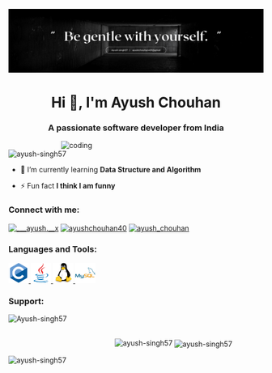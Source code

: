 ![logo](https://github.com/Ayush-singh57/Ayush-singh57/blob/main/Black%20and%20White%20Simple%20Motivational%20Quote%20LinkedIn%20Banner.png)
<h1 align="center">Hi 👋, I'm Ayush Chouhan</h1>
<h3 align="center">A passionate software developer from India</h3>
<img align="right" alt="coding" width="400"
        src="https://camo.githubusercontent.com/4d9f5ecceb711eec6e2018f38a5677dc657c9738d4a65ba3b928c41c0a45b439/68747470733a2f2f6d69726f2e6d656469756d2e636f6d2f6d61782f313336302f302a37513379765349765f7430696f4a2d5a2e676966">
        <p align="left"> <img
        src="https://komarev.com/ghpvc/?username=ayush-singh57&label=Profile%20views&color=0e75b6&style=flat"
        alt="ayush-singh57" /> </p>

- 🌱 I’m currently learning **Data Structure and Algorithm**

- ⚡ Fun fact **I think I am funny**

<h3 align="left">Connect with me:</h3>
<p align="left">
        <a href="https://instagram.com/___ayush.__x" target="blank"><img align="center"
                        src="https://raw.githubusercontent.com/rahuldkjain/github-profile-readme-generator/master/src/images/icons/Social/instagram.svg"
                        alt="___ayush.__x" height="30" width="40" /></a>
        <a href="https://www.codechef.com/users/ayushchouhan40" target="blank"><img align="center"
                        src="https://cdn.jsdelivr.net/npm/simple-icons@3.1.0/icons/codechef.svg" alt="ayushchouhan40"
                        height="30" width="40" /></a>
        <a href="https://www.leetcode.com/ayush_chouhan" target="blank"><img align="center"
                        src="https://raw.githubusercontent.com/rahuldkjain/github-profile-readme-generator/master/src/images/icons/Social/leet-code.svg"
                        alt="ayush_chouhan" height="30" width="40" /></a>
</p>

<h3 align="left">Languages and Tools:</h3>
<p align="left"> <a href="https://www.cprogramming.com/" target="_blank" rel="noreferrer"> <img
                        src="https://raw.githubusercontent.com/devicons/devicon/master/icons/c/c-original.svg" alt="c"
                        width="40" height="40" /> </a> <a href="https://www.java.com" target="_blank" rel="noreferrer">
                <img src="https://raw.githubusercontent.com/devicons/devicon/master/icons/java/java-original.svg"
                        alt="java" width="40" height="40" /> </a> <a href="https://www.linux.org/" target="_blank"
                rel="noreferrer"> <img
                        src="https://raw.githubusercontent.com/devicons/devicon/master/icons/linux/linux-original.svg"
                        alt="linux" width="40" height="40" /> </a> <a href="https://www.mysql.com/" target="_blank"
                rel="noreferrer"> <img
                        src="https://raw.githubusercontent.com/devicons/devicon/master/icons/mysql/mysql-original-wordmark.svg"
                        alt="mysql" width="40" height="40" /> </a> </p>

<h3 align="left">Support:</h3>
<p><a href="https://www.buymeacoffee.com/Ayush-singh57"> <img align="left"
                        src="https://cdn.buymeacoffee.com/buttons/v2/default-yellow.png" height="50" width="210"
                        alt="Ayush-singh57" /></a></p><br><br>

<p><img align="left"
                src="https://github-readme-stats.vercel.app/api/top-langs?username=ayush-singh57&show_icons=true&locale=en&layout=compact"
                alt="ayush-singh57" /></p>

<p>&nbsp;<img align="center"
                src="https://github-readme-stats.vercel.app/api?username=ayush-singh57&show_icons=true&locale=en"
                alt="ayush-singh57" /></p>

<p><img align="center" src="https://github-readme-streak-stats.herokuapp.com/?user=ayush-singh57&"
                alt="ayush-singh57" /></p>
